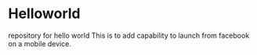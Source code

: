 # Helloworld
repository for hello world 
This is to add capability to launch from facebook on a mobile device.
